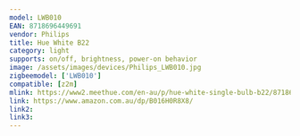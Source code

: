 ```yaml
---
model: LWB010
EAN: 8718696449691
vendor: Philips
title: Hue White B22
category: light
supports: on/off, brightness, power-on behavior
image: /assets/images/devices/Philips_LWB010.jpg
zigbeemodel: ['LWB010']
compatible: [z2m]
mlink: https://www2.meethue.com/en-au/p/hue-white-single-bulb-b22/8718696449691/support
link: https://www.amazon.com.au/dp/B016H0R8X8/
link2: 
link3: 
---
```

